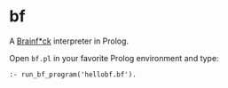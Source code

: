 # bf
A [Brainf*ck](http://en.wikipedia.org/wiki/Brainfuck) interpreter in Prolog.

Open `bf.pl` in your favorite Prolog environment and type:

`:- run_bf_program('hellobf.bf').`
